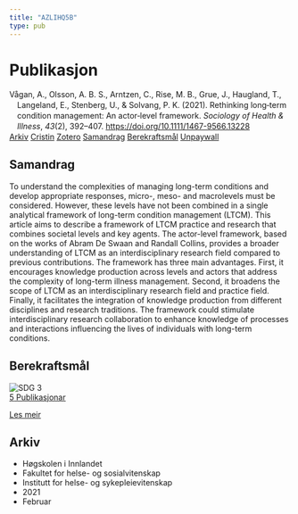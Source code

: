```yaml
---
title: "AZLIHQ5B"
type: pub
---
```

<h1>Publikasjon</h1>
<article id="csl-bib-container-AZLIHQ5B" class="csl-bib-container">
  <div class="csl-bib-body" style="line-height: 1.35; padding-left: 1em; text-indent:-1em;">
  <div class="csl-entry">V&#xE5;gan, A., Olsson, A. B. S., Arntzen, C., Rise, M. B., Grue, J., Haugland, T., Langeland, E., Stenberg, U., &amp; Solvang, P. K. (2021). Rethinking long&#x2010;term condition management: An actor&#x2010;level framework. <i>Sociology of Health &amp; Illness</i>, <i>43</i>(2), 392&#x2013;407. <a href="https://doi.org/10.1111/1467-9566.13228">https://doi.org/10.1111/1467-9566.13228</a></div>
</div>
  <div class="csl-bib-buttons">
    <a href="#taxonomy-article-AZLIHQ5B" class="csl-bib-button">Arkiv</a>
    <a href="https://app.cristin.no/results/show.jsf?id=1894151" alt="Cristin URL" class="csl-bib-button">Cristin</a>
    <a href="http://zotero.org/groups/5402882/items/AZLIHQ5B" alt="Zotero URL" class="csl-bib-button">Zotero</a>
    <a href="#abstract-article-AZLIHQ5B" class="csl-bib-button">Samandrag</a>
    <a href="#sdg-article-AZLIHQ5B" class="csl-bib-button">Berekraftsmål</a>
    <a href="https://munin.uit.no/bitstream/10037/23787/4/article.pdf" class="csl-bib-button">Unpaywall</a>
  </div>
  <div id="csl-bib-meta-container-AZLIHQ5B"></div>
</article>
<div id="csl-bib-meta-AZLIHQ5B" class="csl-bib-meta">
  <article id="abstract-article-AZLIHQ5B" class="abstract-article">
    <h1>Samandrag</h1>
    To understand the complexities of managing long-term conditions and develop appropriate responses, micro-, meso- and macrolevels must be considered. However, these levels have not been combined in a single analytical framework of long-term condition management (LTCM). This article aims to describe a framework of LTCM practice and research that combines societal levels and key agents. The actor-level framework, based on the works of Abram De Swaan and Randall Collins, provides a broader understanding of LTCM as an interdisciplinary research field compared to previous contributions. The framework has three main advantages. First, it encourages knowledge production across levels and actors that address the complexity of long-term illness management. Second, it broadens the scope of LTCM as an interdisciplinary research field and practice field. Finally, it facilitates the integration of knowledge production from different disciplines and research traditions. The framework could stimulate interdisciplinary research collaboration to enhance knowledge of processes and interactions influencing the lives of individuals with long-term conditions.
  </article>
  <article id="sdg-article-AZLIHQ5B" class="sdg-article">
    <h1>Berekraftsmål</h1>
    <div class="sdg-container"><div id="sdg3" class="sdg"> <img src="{{< params subfolder >}}images/sdg/sdg03_no.png" class="image" alt="SDG 3"> <div class="sdg-overlay"> <a href="{{< params subfolder >}}no/archive/?sdg=3#archive" class="sdg-publication-count"><span>5</span> Publikasjonar</a> <p><a href="NA" class="sdg-read-more">Les meir</a></p> </div> </div></div>
  </article>
  <article id="taxonomy-article-AZLIHQ5B" class="taxonomy-article">
    <h1>Arkiv</h1>
    <ul>
      <li>Høgskolen i Innlandet</li>
      <li>Fakultet for helse- og sosialvitenskap</li>
      <li>Institutt for helse- og sykepleievitenskap</li>
      <li>2021</li>
      <li>Februar</li>
    </ul>
  </article>
</div>
